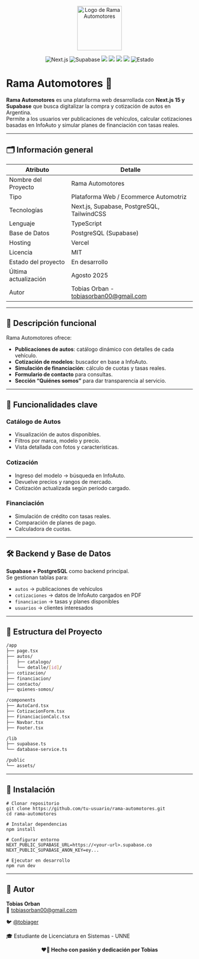 <p align="center">
  <img src="./public/rama.png" alt="Logo de Rama Automotores" width="120"/>
</p>

<p align="center">
  <img src="https://img.shields.io/badge/-Next.js-000000?style=for-the-badge&logo=nextdotjs&logoColor=white" alt="Next.js"/>
  <img src="https://img.shields.io/badge/-Supabase-3FCF8E?style=for-the-badge&logo=supabase&logoColor=white" alt="Supabase"/>
  <img src="https://img.shields.io/badge/-PostgreSQL-336791?style=for-the-badge&logo=postgresql&logoColor=white"/>
  <img src="https://img.shields.io/badge/-TailwindCSS-06B6D4?style=for-the-badge&logo=tailwindcss&logoColor=white"/>
  <img src="https://img.shields.io/badge/-TypeScript-3178C6?style=for-the-badge&logo=typescript&logoColor=white"/>
  <img src="https://img.shields.io/badge/-Vercel-000000?style=for-the-badge&logo=vercel&logoColor=white"/>
  <img src="https://img.shields.io/badge/-En%20Desarrollo-yellow?style=for-the-badge" alt="Estado"/>
</p>

# Rama Automotores 🚗

**Rama Automotores** es una plataforma web desarrollada con **Next.js 15 y Supabase** que busca digitalizar la compra y cotización de autos en Argentina.  
Permite a los usuarios ver publicaciones de vehículos, calcular cotizaciones basadas en InfoAuto y simular planes de financiación con tasas reales.

---

## 🗂️ Información general

| Atributo               | Detalle                                           |
|------------------------|----------------------------------------------------|
| Nombre del Proyecto    | Rama Automotores                                   |
| Tipo                   | Plataforma Web / Ecommerce Automotriz              |
| Tecnologías            | Next.js, Supabase, PostgreSQL, TailwindCSS         |
| Lenguaje               | TypeScript                                         |
| Base de Datos          | PostgreSQL (Supabase)                             |
| Hosting                | Vercel                                             |
| Licencia               | MIT                                                |
| Estado del proyecto    | En desarrollo                                      |
| Última actualización   | Agosto 2025                                        |
| Autor                  | Tobias Orban - tobiasorban00@gmail.com            |

---

## 🧩 Descripción funcional

Rama Automotores ofrece:

- **Publicaciones de autos**: catálogo dinámico con detalles de cada vehículo.
- **Cotización de modelos**: buscador en base a InfoAuto.
- **Simulación de financiación**: cálculo de cuotas y tasas reales.
- **Formulario de contacto** para consultas.
- **Sección “Quiénes somos”** para dar transparencia al servicio.

---

## 🧠 Funcionalidades clave

### Catálogo de Autos
- Visualización de autos disponibles.
- Filtros por marca, modelo y precio.
- Vista detallada con fotos y características.

### Cotización
- Ingreso del modelo → búsqueda en InfoAuto.
- Devuelve precios y rangos de mercado.
- Cotización actualizada según período cargado.

### Financiación
- Simulación de crédito con tasas reales.
- Comparación de planes de pago.
- Calculadora de cuotas.

---

## 🛠️ Backend y Base de Datos

**Supabase + PostgreSQL** como backend principal.  
Se gestionan tablas para:

- `autos` → publicaciones de vehículos  
- `cotizaciones` → datos de InfoAuto cargados en PDF  
- `financiacion` → tasas y planes disponibles  
- `usuarios` → clientes interesados  

---

## 🧱 Estructura del Proyecto

```bash
/app
├── page.tsx
├── autos/
│   ├── catalogo/
│   └── detalle/[id]/
├── cotizacion/
├── financiacion/
├── contacto/
├── quienes-somos/

/components
├── AutoCard.tsx
├── CotizacionForm.tsx
├── FinanciacionCalc.tsx
├── Navbar.tsx
├── Footer.tsx

/lib
├── supabase.ts
└── database-service.ts

/public
└── assets/
```

---

## 🚀 Instalación
```
# Clonar repositorio
git clone https://github.com/tu-usuario/rama-automotores.git
cd rama-automotores

# Instalar dependencias
npm install

# Configurar entorno
NEXT_PUBLIC_SUPABASE_URL=https://<your-url>.supabase.co
NEXT_PUBLIC_SUPABASE_ANON_KEY=ey...

# Ejecutar en desarrollo
npm run dev
```

---

## 👤 Autor

**Tobias Orban**  
📧 tobiasorban00@gmail.com  

🐦 [@tobiager](https://twitter.com/tobiager)  

🎓 Estudiante de Licenciatura en Sistemas - UNNE  

<p align="center"><b>❤️🐔 Hecho con pasión y dedicación por Tobias</b></p>
